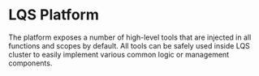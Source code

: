 # LQS Platform

The platform exposes a number of high-level tools that are injected in all functions and scopes by default. All tools can be safely used inside LQS cluster to easily implement various common logic or management components. 

